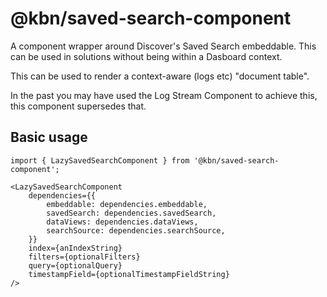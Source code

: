 # @kbn/saved-search-component

A component wrapper around Discover's Saved Search embeddable. This can be used in solutions without being within a Dasboard context.

This can be used to render a context-aware (logs etc) "document table". 

In the past you may have used the Log Stream Component to achieve this, this component supersedes that.

## Basic usage

```
import { LazySavedSearchComponent } from '@kbn/saved-search-component';

<LazySavedSearchComponent
    dependencies={{
        embeddable: dependencies.embeddable,
        savedSearch: dependencies.savedSearch,
        dataViews: dependencies.dataViews,
        searchSource: dependencies.searchSource,
    }}
    index={anIndexString}
    filters={optionalFilters}
    query={optionalQuery}
    timestampField={optionalTimestampFieldString}
/>
```